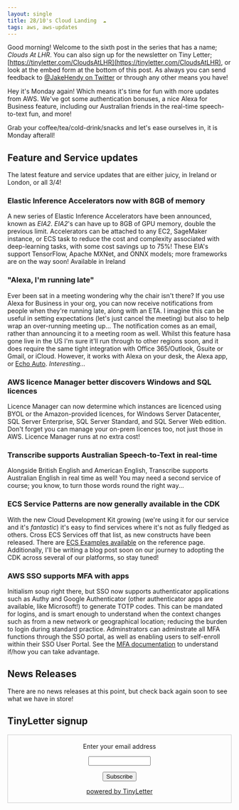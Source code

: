 ```yaml
---
layout: single
title: 28/10's Cloud Landing  ☁
tags: aws, aws-updates
---
```


Good morning! Welcome to the sixth post in the series that has a name; _Clouds At LHR_. You can also sign up for the newsletter on Tiny Letter; [https://tinyletter.com/CloudsAtLHR](https://tinyletter.com/CloudsAtLHR), or look at the embed form at the bottom of this post. As always you can send feedback to [@JakeHendy on Twitter](https://twitter.com/JakeHendy) or through any other means you have!

Hey it's Monday again! Which means it's time for fun with more updates from AWS. We've got some authentication bonuses, a nice Alexa for Business feature, including our Australian friends in the real-time speech-to-text fun, and more! 

Grab your coffee/tea/cold-drink/snacks and let's ease ourselves in, it is Monday afterall!

## Feature and Service updates

The latest feature and service updates that are either juicy, in Ireland or London, or all 3/4!
### Elastic Inference Accelerators now with 8GB of memory

A new series of Elastic Inference Accelerators have been announced, known as _EIA2_. _EIA2_'s can have up to 8GB of GPU memory, double the previous limit.
Accelerators can be attached to any EC2, SageMaker instance, or ECS task to reduce the cost and complexity associated with deep-learning tasks, with some cost savings up to 75%!
These EIA's support TensorFlow, Apache MXNet, and ONNX models; more frameworks are on the way soon!
Available in Ireland

### "Alexa, I'm running late"

Ever been sat in a meeting wondering why the chair isn't there? If you use Alexa for Business in your org, you can now receive notifications from people when they're running late, along with an ETA. I imagine this can be useful in setting expectations (let's just cancel the meeting) but also to help wrap an over-running meeting up...
The notification comes as an email, rather than announcing it to a meeting room as well.
Whilst this feature hasa gone live in the US I'm sure it'll run through to other regions soon, and it does require the same tight integration with Office 365/Outlook, Gsuite or Gmail, or iCloud. However, it works with Alexa on your desk, the Alexa app, or [Echo Auto](https://www.amazon.com/dp/B07VTK654B).
_Interesting..._

### AWS licence Manager better discovers Windows and SQL licences

Licence Manager can now determine which instances are licenced using BYOL or the Amazon-provided licences, for Windows Server Datacenter, SQL Server Enterprise, SQL Server Standard, and SQL Server Web edition.
Don't forget you can manage your on-prem licences too, not just those in AWS. Licence Manager runs at no extra cost!

### Transcribe supports Australian Speech-to-Text in real-time

Alongside British English and American English, Transcribe supports Australian English in real time as well!
You may need a second service of course; you know, to turn those words round the right way... 

### ECS Service Patterns are now generally available in the CDK

With the new Cloud Development Kit growing (we're using it for our service and it's _fantastic_) it's easy to find services where it's not as fully fledged as others. Cross ECS Services off that list, as new constructs have been released.
There are [ECS Examples available](https://docs.aws.amazon.com/cdk/api/latest/docs/aws-ecs-readme.html) on the reference page. Additionally, I'll be writing a blog post soon on our journey to adopting the CDK across several of our platforms, so stay tuned!

### AWS SSO supports MFA with apps

Initialism soup right there, but SSO now supports authenticator applications such as Authy and Google Authenticator (other authenticator apps are available, like Microsoft!) to generate TOTP codes. This can be mandated for logins, and is smart enough to understand when the context changes such as from a new network or geographical location; reducing the burden to login during standard practice.
Adminstrators can adminstrate all MFA functions through the SSO portal, as well as enabling users to self-enroll within their SSO User Portal.
See the [MFA documentation](https://docs.aws.amazon.com/singlesignon/latest/userguide/enable-mfa.html) to understand if/how you can take advantage.

## News Releases

There are no news releases at this point, but check back again soon to see what we have in store!

## TinyLetter signup

<form style="border:1px solid #ccc;padding:3px;text-align:center;" action="https://tinyletter.com/CloudsAtLHR" method="post" target="popupwindow" onsubmit="window.open('https://tinyletter.com/CloudsAtLHR', 'popupwindow', 'scrollbars=yes,width=800,height=600');return true"><p><label for="tlemail">Enter your email address</label></p><p><input type="text" style="width:140px" name="email" id="tlemail" /></p><input type="hidden" value="1" name="embed"/><input type="submit" value="Subscribe" /><p><a href="https://tinyletter.com" target="_blank">powered by TinyLetter</a></p></form>
